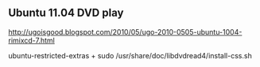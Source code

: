 ## Ubuntu 11.04 DVD play


http://ugoisgood.blogspot.com/2010/05/ugo-2010-0505-ubuntu-1004-rimixcd-7.html

ubuntu-restricted-extras + sudo /usr/share/doc/libdvdread4/install-css.sh
